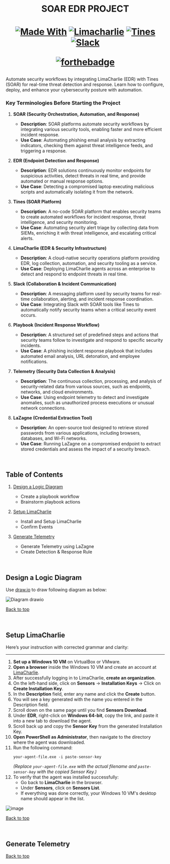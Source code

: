 <h1 align="center">SOAR EDR PROJECT</h1>

<h1 align="center">
  
[![Made With](https://img.shields.io/badge/Made%20With-6aff08)](http://www.firsttimersonly.com/)
[![Limacharlie](https://img.shields.io/badge/Limacharlie-3e8dc9)](http://www.firsttimersonly.com/)
[![Tines](https://img.shields.io/badge/Tines-383741)](http://www.firsttimersonly.com/)
[![Slack](https://img.shields.io/badge/Slack-35b881)](http://www.firsttimersonly.com/)

[![forthebadge](http://forthebadge.com/images/badges/built-with-love.svg)](http://forthebadge.com)

</h1>

Automate security workflows by integrating LimaCharlie (EDR) with Tines (SOAR) for real-time threat detection and response. Learn how to configure, deploy, and enhance your cybersecurity posture with automation.
<br>
### **Key Terminologies Before Starting the Project**  

1. **SOAR (Security Orchestration, Automation, and Response)**  
   - **Description**: SOAR platforms automate security workflows by integrating various security tools, enabling faster and more efficient incident response.  
   - **Use Case**: Automating phishing email analysis by extracting indicators, checking them against threat intelligence feeds, and triggering a response.  

2. **EDR (Endpoint Detection and Response)**  
   - **Description**: EDR solutions continuously monitor endpoints for suspicious activities, detect threats in real time, and provide automated or manual response options.  
   - **Use Case**: Detecting a compromised laptop executing malicious scripts and automatically isolating it from the network.  

3. **Tines (SOAR Platform)**  
   - **Description**: A no-code SOAR platform that enables security teams to create automated workflows for incident response, threat intelligence, and security monitoring.  
   - **Use Case**: Automating security alert triage by collecting data from SIEMs, enriching it with threat intelligence, and escalating critical alerts.  

4. **LimaCharlie (EDR & Security Infrastructure)**  
   - **Description**: A cloud-native security operations platform providing EDR, log collection, automation, and security tooling as a service.  
   - **Use Case**: Deploying LimaCharlie agents across an enterprise to detect and respond to endpoint threats in real time.  

5. **Slack (Collaboration & Incident Communication)**  
   - **Description**: A messaging platform used by security teams for real-time collaboration, alerting, and incident response coordination.  
   - **Use Case**: Integrating Slack with SOAR tools like Tines to automatically notify security teams when a critical security event occurs.  

6. **Playbook (Incident Response Workflow)**  
   - **Description**: A structured set of predefined steps and actions that security teams follow to investigate and respond to specific security incidents.  
   - **Use Case**: A phishing incident response playbook that includes automated email analysis, URL detonation, and employee notifications.  

7. **Telemetry (Security Data Collection & Analysis)**  
   - **Description**: The continuous collection, processing, and analysis of security-related data from various sources, such as endpoints, networks, and cloud environments.  
   - **Use Case**: Using endpoint telemetry to detect and investigate anomalies, such as unauthorized process executions or unusual network connections.  

8. **LaZagne (Credential Extraction Tool)**  
   - **Description**: An open-source tool designed to retrieve stored passwords from various applications, including browsers, databases, and Wi-Fi networks.  
   - **Use Case**: Running LaZagne on a compromised endpoint to extract stored credentials and assess the impact of a security breach.  

<br>

## Table of Contents
1. [Design a Logic Diagram](#design-a-logic-diagram)
   - Create a playbook workflow
   - Brainstorm playbook actions
     
2. [Setup LimaCharlie](#setup-limacharlie)
   - Install and Setup LimaCharlie
   - Confirm Events

3. [Generate Telemetry](#generate-telemetry)
   - Generate Telemetry using LaZagne
   - Create Detection & Response Rule

<br>

## Design a Logic Diagram
Use [draw.io](https://app.diagrams.net/) to draw following diagram as below:

![Diagram drawio](https://github.com/user-attachments/assets/d647cac5-31c9-419b-9d55-947da5348a70)

[Back to top](#table-of-contents)

<br>

## Setup LimaCharlie
Here’s your instruction with corrected grammar and clarity:

---

1. **Set up a Windows 10 VM** on VirtualBox or VMware.  
2. **Open a browser** inside the Windows 10 VM and create an account at [LimaCharlie](https://app.limacharlie.io/).  
3. After successfully logging in to LimaCharlie, **create an organization**.  
4. On the left-hand side, click on **Sensors** → **Installation Keys** → Click on **Create Installation Key**.  
5. In the **Description** field, enter any name and click the **Create** button.  
6. You will see a key generated with the name you entered in the Description field.  
7. Scroll down on the same page until you find **Sensors Download**.  
8. Under **EDR**, right-click on **Windows 64-bit**, copy the link, and paste it into a new tab to download the agent.  
9. Scroll back up and copy the **Sensor Key** from the generated Installation Key.  
10. **Open PowerShell as Administrator**, then navigate to the directory where the agent was downloaded.  
11. Run the following command:  
    ```
    your-agent-file.exe -i paste-sensor-key
    ```
    *(Replace `your-agent-file.exe` with the actual filename and `paste-sensor-key` with the copied Sensor Key.)*  
12. To verify that the agent was installed successfully:  
    - Go back to **LimaCharlie** in the browser.  
    - Under **Sensors**, click on **Sensors List**.  
    - If everything was done correctly, your Windows 10 VM's desktop name should appear in the list.  

![image](https://github.com/user-attachments/assets/3fe33cf6-51f7-4865-8181-decd75f0642c)


[Back to top](#table-of-contents)

<br>

## Generate Telemetry


[Back to top](#table-of-contents)



